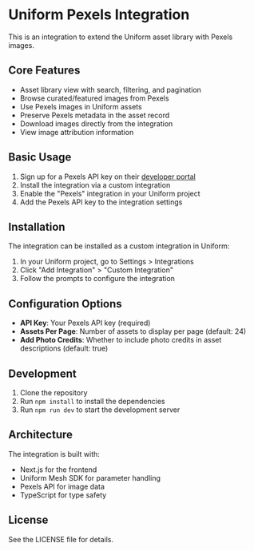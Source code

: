 # Uniform Pexels Integration

This is an integration to extend the Uniform asset library with Pexels images.

## Core Features

- Asset library view with search, filtering, and pagination
- Browse curated/featured images from Pexels
- Use Pexels images in Uniform assets
- Preserve Pexels metadata in the asset record
- Download images directly from the integration
- View image attribution information

## Basic Usage

1. Sign up for a Pexels API key on their [developer portal](https://www.pexels.com/api/)
2. Install the integration via a custom integration
3. Enable the "Pexels" integration in your Uniform project
4. Add the Pexels API key to the integration settings

## Installation

The integration can be installed as a custom integration in Uniform:

1. In your Uniform project, go to Settings > Integrations
2. Click "Add Integration" > "Custom Integration"
3. Follow the prompts to configure the integration

## Configuration Options

- **API Key**: Your Pexels API key (required)
- **Assets Per Page**: Number of assets to display per page (default: 24)
- **Add Photo Credits**: Whether to include photo credits in asset descriptions (default: true)

## Development

1. Clone the repository
2. Run `npm install` to install the dependencies
3. Run `npm run dev` to start the development server

## Architecture

The integration is built with:

- Next.js for the frontend
- Uniform Mesh SDK for parameter handling
- Pexels API for image data
- TypeScript for type safety

## License

See the LICENSE file for details.


